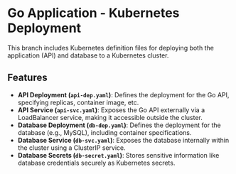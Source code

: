 # Go Application - Kubernetes Deployment

This branch includes Kubernetes definition files for deploying both the application (API) and database to a Kubernetes cluster.

## Features

- **API Deployment (`api-dep.yaml`)**: Defines the deployment for the Go API, specifying replicas, container image, etc.
- **API Service (`api-svc.yaml`)**: Exposes the Go API externally via a LoadBalancer service, making it accessible outside the cluster.
- **Database Deployment (`db-dep.yaml`)**: Defines the deployment for the database (e.g., MySQL), including container specifications.
- **Database Service (`db-svc.yaml`)**: Exposes the database internally within the cluster using a ClusterIP service.
- **Database Secrets (`db-secret.yaml`)**: Stores sensitive information like database credentials securely as Kubernetes secrets.
